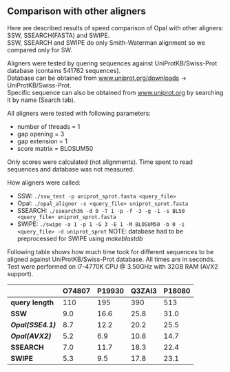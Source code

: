 ## Comparison with other aligners

Here are described results of speed comparison of Opal with other aligners: SSW, SSEARCH(FASTA) and SWIPE.  
SSW, SSEARCH and SWIPE do only Smith-Waterman alignment so we compared only for SW.

Aligners were tested by quering sequences against UniProtKB/Swiss-Prot database (contains 541762 sequences).  
Database can be obtained from www.uniprot.org/downloads -> UniProtKB/Swiss-Prot.  
Specific sequence can also be obtained from www.uniprot.org by searching it by name (Search tab).

All aligners were tested with following parameters:
* number of threads = 1
* gap opening = 3
* gap extension = 1
* score matrix = BLOSUM50

Only scores were calculated (not alignments). Time spent to read sequences and database was not measured.

How aligners were called:
* SSW: `./ssw_test -p uniprot_sprot.fasta <query_file>`
* Opal: `./opal_aligner -s <query_file> uniprot_sprot.fasta`
* SSEARCH: `./ssearch36 -d 0 -T 1 -p -f -3 -g -1 -s BL50 <query_file> uniprot_sprot.fasta`
* SWIPE: `./swipe -a 1 -p 1 -G 3 -E 1 -M BLOSUM50 -b 0 -i <query_file> -d uniprot_sprot` NOTE: database had to be preprocessed for SWIPE using _makeblastdb_

Following table shows how much time took for different sequences to be aligned against UniProtKB/Swiss-Prot database.
All times are in seconds. Test were performed on i7-4770K CPU @ 3.50GHz with 32GB RAM (AVX2 support).

|                     | O74807 | P19930 | Q3ZAI3 | P18080 |
|---------------------|--------|--------|--------|--------|
| **query length**    |   110  |   195  |   390  |   513  |
| **SSW**             |   9.0  |  16.6  |  25.8  |  31.0  |
| **_Opal(SSE4.1)_**  |   8.7  |  12.2  |  20.2  |  25.5  |
| **_Opal(AVX2)_**    |   5.2  |   6.9  |  10.8  |  14.7  |
| **SSEARCH**         |   7.0  |  11.7  |  18.3  |  22.4  |
| **SWIPE**           |   5.3  |   9.5  |  17.8  |  23.1  |
